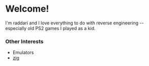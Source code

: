 # Welcome!
I'm raddari and I love everything to do with reverse engineering -- especially old PS2 games I played as a kid.

### Other Interests
- Emulators
- [zig](https://ziglang.org/)

